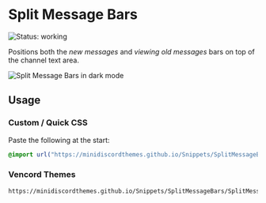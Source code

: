 # Split Message Bars
![Status: working](https://img.shields.io/badge/status-working-green?style=flat-square)

Positions both the *new messages* and *viewing old messages* bars on top of the channel text area.

![Split Message Bars in dark mode](preview.avif)

## Usage
### Custom / Quick CSS
Paste the following at the start:
```css
@import url("https://minidiscordthemes.github.io/Snippets/SplitMessageBars/SplitMessageBars.css");
```
### Vencord Themes
```
https://minidiscordthemes.github.io/Snippets/SplitMessageBars/SplitMessageBars.css
```